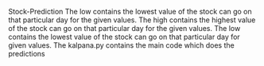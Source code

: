 Stock-Prediction
The low contains the lowest value of the stock can go on that particular day for the given values.
The high contains the highest value of the stock can go on that particular day for the given values.
The low contains the lowest value of the stock can go on that particular day for given values.
The kalpana.py contains the main code which does the predictions  
